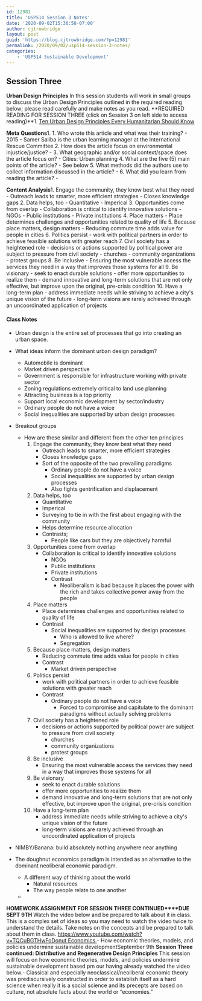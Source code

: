 ```yaml
---
id: 12981
title: 'USP514 Session 3 Notes'
date: '2020-09-02T15:36:58-07:00'
author: cjtrowbridge
layout: post
guid: 'https://blog.cjtrowbridge.com/?p=12981'
permalink: /2020/09/02/usp514-session-3-notes/
categories:
    - 'USP514 Sustainable Development'
---
```


## **<span class="">Session Three</span>**

**<span class="">Urban Design Principles </span>**<span class="">In this session students will work in small groups to discuss the Urban Design Principles outlined in the required reading below; please read carefully and make notes as you read. </span><span class=""> </span>**<span class="">REQUIRED READING </span><span class="">FOR SESSION THREE (click on Session 3 on left side to access reading)</span>**1. <span class="">[Ten Urban Design Principles Every Humanitarian Should Know](https://www.iied.org/ten-urban-planning-principles-every-humanitarian-should-know)</span>

**Meta Questions**1. 1. <span class="">Who wrote this article and what was their training?</span>
        - 2015 - Samer Saliba is the urban learning manager at the International Rescue Committee
    2. <span class="">How does the article focus on environmental injustice/justice?</span>
        -
    3. <span class="">What geographic and/or social context/space does the article focus on?</span>
        - Cities: Urban planning
    4. <span class="">What are the five (5) main points of the article?</span>
        - See below
    5. <span class="">What methods did the authors use to collect information discussed in the article?</span>
        -
    6. <span class="">What did you learn from reading the article?</span>
        -

**Content Analysis**1. Engage the community, they know best what they need 
    - Outreach leads to smarter, more efficient strategies
    - Closes knowledge gaps
2. Data helps, too 
    - Quantitative
    - Imperical
3. Opportunities come from overlap 
    - Collaboration is critical to identify innovative solutions 
        - NGOs
        - Public institutions
        - Private institutions
4. Place matters 
    - Place determines challenges and opportunities related to quality of life
5. Because place matters, design matters 
    - Reducing commute time adds value for people in cities
6. Politics persist 
    - work with political partners in order to achieve feasible solutions with greater reach
7. Civil society has a heightened role 
    - decisions or actions supported by political power are subject to pressure from civil society 
        - churches
        - community organizations
        - protest groups
8. Be inclusive 
    - Ensuring the most vulnerable access the services they need in a way that improves those systems for all
9. Be visionary 
    - seek to enact durable solutions
    - offer more opportunities to realize them
    - demand innovative and long-term solutions that are not only effective, but improve upon the original, pre-crisis condition
10. Have a long-term plan 
    - address immediate needs while striving to achieve a city's unique vision of the future
    - long-term visions are rarely achieved through an uncoordinated application of projects

#### Class Notes

- Urban design is the entire set of processes that go into creating an urban space.
- What ideas inform the dominant urban design paradigm? 
    - Automobile is dominant
    - Market driven perspective
    - Government is responsible for infrastructure working with private sector
    - Zoning regulations extremely critical to land use planning
    - Attracting business is a top priority
    - Support local economic development by sector/industry
    - Ordinary people do not have a voice
    - Social inequalities are supported by urban design processes
- Breakout groups 
    - How are these similar and different from the other ten principles 
        1. Engage the community, they know best what they need 
            - Outreach leads to smarter, more efficient strategies
            - Closes knowledge gaps
            - Sort of the opposite of the two prevailing paradigms 
                - Ordinary people do not have a voice
                - Social inequalities are supported by urban design processes
                - Also fights gentrification and displacement
        2. Data helps, too 
            - Quantitative
            - Imperical
            - Surveying to tie in with the first about engaging with the community
            - Helps determine resource allocation
            - Contrasts; 
                - People like cars but they are objectively harmful
        3. Opportunities come from overlap 
            - Collaboration is critical to identify innovative solutions 
                - NGOs
                - Public institutions
                - Private institutions
                - Contrast 
                    - Neoliberalism is bad because it places the power with the rich and takes collective power away from the people
        4. Place matters 
            - Place determines challenges and opportunities related to quality of life
            - Contrast 
                - Social inequalities are supported by design processes 
                    - Who is allowed to live where?
                    - Segregation
        5. Because place matters, design matters 
            - Reducing commute time adds value for people in cities
            - Contrast 
                - Market driven perspective
        6. Politics persist 
            - work with political partners in order to achieve feasible solutions with greater reach
            - Contrast 
                - Ordinary people do not have a voice 
                    - Forced to compromise and capitulate to the dominant paradigms without actually solving problems
        7. Civil society has a heightened role 
            - decisions or actions supported by political power are subject to pressure from civil society 
                - churches
                - community organizations
                - protest groups
        8. Be inclusive 
            - Ensuring the most vulnerable access the services they need in a way that improves those systems for all
        9. Be visionary 
            - seek to enact durable solutions
            - offer more opportunities to realize them
            - demand innovative and long-term solutions that are not only effective, but improve upon the original, pre-crisis condition
        10. Have a long-term plan 
            - address immediate needs while striving to achieve a city's unique vision of the future
            - long-term visions are rarely achieved through an uncoordinated application of projects

- NIMBY/Banana: build absolutely nothing anywhere near anything
- The doughnut economics paradigm is intended as an alternative to the dominant neoliberal economic paradigm. 
    - A different way of thinking about the world 
        - Natural resources
        - The way people relate to one another
    -

 **<span class="">HOMEWORK ASSIGNMENT FOR SESSION THREE CONTINUED</span>****<span class="">DUE SEPT 9TH </span>**<span class="">Watch the video below</span><span class=""> and be prepared to talk about it in class. This is a complex set of ideas so you may need to watch the video twice to understand the details. Take notes on the concepts and be prepared to talk about them in class. </span>[<span class="">https://www.youtube.com/watch?v=TQCuBGTHwFo</span>](https://www.youtube.com/watch?v=TQCuBGTHwFo)[<span class="">Donut Economics </span>](https://www.youtube.com/watch?v=TQCuBGTHwFo)<span class="">- How economic theories, models, and policies undermine sustainable development</span><span class="">September 9th </span>**<span class="">Session Three continued: Distributive and Regenerative Design Principles </span>**<span class="">This session will focus on how economic theories, models, and policies undermine sustainable development based pm our having already watched the video below.</span>- Classical and especially neoclassical/neoliberal economic theory was prediscursively constructed in order to establish itself as a hard science when really it is a social science and its precepts are based on culture, not absolute facts about the world or “economies.”